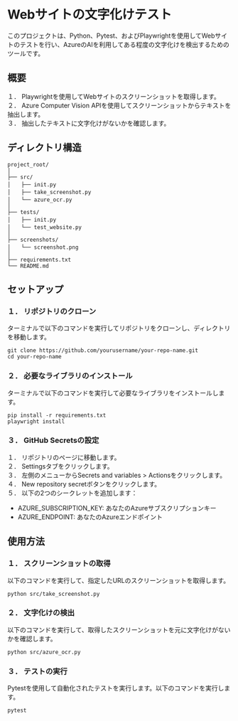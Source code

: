 # Webサイトの文字化けテスト
このプロジェクトは、Python、Pytest、およびPlaywrightを使用してWebサイトのテストを行い、AzureのAIを利用してある程度の文字化けを検出するためのツールです。

## 概要
１． Playwrightを使用してWebサイトのスクリーンショットを取得します。  
２． Azure Computer Vision APIを使用してスクリーンショットからテキストを抽出します。  
３． 抽出したテキストに文字化けがないかを確認します。  

## ディレクトリ構造

```
project_root/
│  
├── src/  
│　　├── init.py  
│　　├── take_screenshot.py  
│　　└── azure_ocr.py  
│  
├── tests/  
│　　├── init.py  
│　　└── test_website.py  
│  
├── screenshots/  
│　　└── screenshot.png  
│  
├── requirements.txt  
└── README.md  
```

## セットアップ
### １． リポジトリのクローン
ターミナルで以下のコマンドを実行してリポジトリをクローンし、ディレクトリを移動します。

```
git clone https://github.com/yourusername/your-repo-name.git
cd your-repo-name
```

### ２． 必要なライブラリのインストール
ターミナルで以下のコマンドを実行して必要なライブラリをインストールします。

```
pip install -r requirements.txt
playwright install
```

### ３． GitHub Secretsの設定
１． リポジトリのページに移動します。  
２． Settingsタブをクリックします。  
３． 左側のメニューからSecrets and variables > Actionsをクリックします。  
４． New repository secretボタンをクリックします。  
５． 以下の2つのシークレットを追加します：  

- AZURE_SUBSCRIPTION_KEY: あなたのAzureサブスクリプションキー  
- AZURE_ENDPOINT: あなたのAzureエンドポイント  

## 使用方法
### １． スクリーンショットの取得
以下のコマンドを実行して、指定したURLのスクリーンショットを取得します。

```
python src/take_screenshot.py
```

### ２． 文字化けの検出
以下のコマンドを実行して、取得したスクリーンショットを元に文字化けがないかを確認します。

```
python src/azure_ocr.py
```

### ３． テストの実行
Pytestを使用して自動化されたテストを実行します。以下のコマンドを実行します。

```
pytest
```
